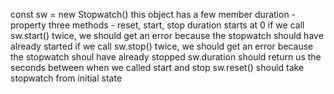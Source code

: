 const sw = new Stopwatch()
this object has a few member
duration - property
three methods - reset, start, stop
duration starts at 0
if we call sw.start() twice, we should get an error because the stopwatch should have already started
if we call sw.stop() twice, we should get an error because the stopwatch shoul have already stopped
sw.duration should return us the seconds between when we called start and stop
sw.reset() should take stopwatch from initial state
